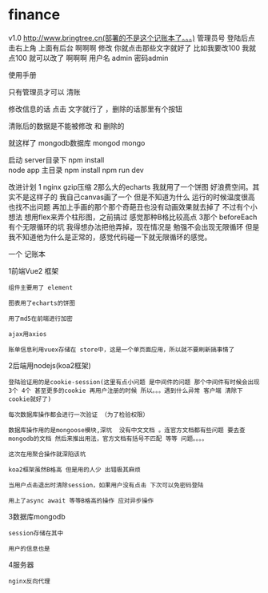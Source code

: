 # finance
v1.0
http://www.bringtree.cn(部署的不是这个记账本了。。。)
管理员号   登陆后点击右上角  上面有后台   啊啊啊 
          修改 你就点击那些文字就好了 比如我要改100 我就点100 就可以改了 啊啊啊
用户名 admin 密码admin

使用手册

只有管理员才可以 清账

修改信息的话 点击 文字就行了  ，删除的话那里有个按钮

清账后的数据是不能被修改 和 删除的

就这样了
mongodb数据库 mongod mongo

启动 server目录下 npm install   
                node app
主目录  npm install
npm run dev


改进计划
1 nginx gzip压缩
2那么大的echarts 我就用了一个饼图 好浪费空间。其实不是这样子的
  我自己canvas画了一个 但是不知道为什么 运行的时候温度很高 也找不出问题 再加上手画的那个那个奇葩丑也没有动画效果就去掉了
  不过有个小想法 想用flex来弄个柱形图，之前搞过 感觉那种B格比较高点
3那个 beforeEach 有个无限循环的坑 我得想办法把他弄掉，现在情况是 勉强不会出现无限循环
  但是我不知道他为什么是正常的，感觉代码碰一下就无限循环的感觉。  

一个 记账本 

1前端Vue2 框架  

	组件主要用了 element 
	
	图表用了echarts的饼图
	
	用了md5在前端进行加密
	
	ajax用axios 
	
	账单信息利用vuex存储在 store中，这是一个单页面应用，所以就不要刷新搞事情了
	

2后端用nodejs(koa2框架)

	登陆验证用的是cookie-session(这里有点小问题 是中间件的问题 那个中间件有时候会出现3个 4个 甚至更多的cookie 再用户注册的时候 所以。。。遇到什么异常 客户端 清除下cookie就好了)
	
	每次数据库操作都会进行一次验证 （为了检验权限）
	
	数据库操作用的是mongoose模块,深坑  没有中文文档 。连官方文档都有些问题 要去查mongodb的文档 然后来推出用法，官方文档有括号不匹配 等等 问题。。。。
	
	这次在用聚合操作就深陷该坑
	
	koa2框架虽然B格高 但是用的人少 出错极其麻烦
	
	当用户点击退出时清除session，如果用户没有点击 下次可以免密码登陆
	
	用上了async await 等等B格高的操作 应对异步操作
	
3数据库mongodb

	session存储在其中
	
	用户的信息也是

4服务器

	nginx反向代理 
